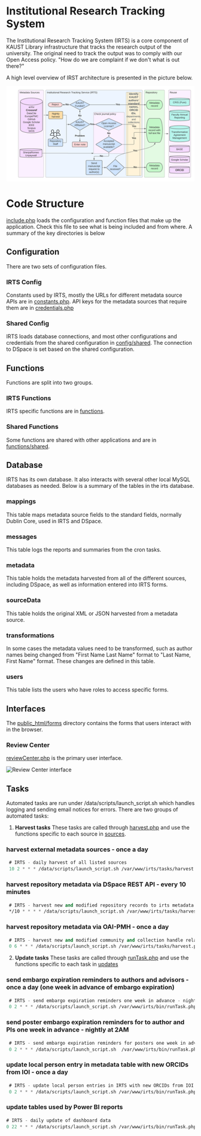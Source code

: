 Institutional Research Tracking System 
======================================

The Institutional Research Tracking System (IRTS) is a core component of KAUST Library infrastructure that tracks the research output of the university. The original need to track the output was to comply with our Open Access policy. "How do we are complaint if we don't what is out there?"

A high level overview of IRST architecture is presented in the picture below.

![IRTS architecture](img/irts_diagram.png)

# Code Structure
[include.php](include.php) loads the configuration and function files that make up the application. Check this file to see what is being included and from where. A summary of the key directories is below

## Configuration
There are two sets of configuration files.

### IRTS Config
Constants used by IRTS, mostly the URLs for different metadata source APIs are in [constants.php](config/constants_template.php). API keys for the metadata sources that require them are in [credentials.php](config/credentials_template.php)

### Shared Config
IRTS loads database connections, and most other configurations and credentials from the shared configuration in [config/shared](config/shared). The connection to DSpace is set based on the shared configuration.

## Functions
Functions are split into two groups.

### IRTS Functions
IRTS specific functions are in [functions](functions).

### Shared Functions
Some functions are shared with other applications and are in [functions/shared](functions/shared).

## Database
IRTS has its own database. It also interacts with several other local MySQL databases as needed. Below is a summary of the tables in the irts database.

### mappings
This table maps metadata source fields to the standard fields, normally Dublin Core, used in IRTS and DSpace.

### messages
This table logs the reports and summaries from the cron tasks.

### metadata
This table holds the metadata harvested from all of the different sources, including DSpace, as well as information entered into IRTS forms.

### sourceData
This table holds the original XML or JSON harvested from a metadata source.

### transformations
In some cases the metadata values need to be transformed, such as author names being changed from "First Name Last Name" format to "Last Name, First Name" format. These changes are defined in this table.

### users
This table lists the users who have roles to access specific forms.

## Interfaces

The [public_html/forms](public_html/forms) directory contains the forms that users interact with in the browser.

### Review Center

[reviewCenter.php](public_html/forms/reviewCenter.php) is the primary user interface.

![Review Center interface](img/reviewCenter_irts_2.png)

## Tasks
Automated tasks are run under /data/scripts/launch_script.sh which handles logging and sending email notices for errors. There are two groups of automated tasks:

1. **Harvest tasks**
These tasks are called through [harvest.php](tasks/harvest.php) and use the functions specific to each source in [sources](sources). 

### harvest external metadata sources - once a day
   ```commonlisp
    # IRTS - daily harvest of all listed sources
    10 2 * * * /data/scripts/launch_script.sh /var/www/irts/tasks/harvest.php source=arxiv,crossref,europePMC,github,ieee,scopus,unpaywall,wos
   ```

### harvest repository metadata via DSpace REST API - every 10 minutes
   ```commonlisp
    # IRTS - harvest new and modified repository records to irts metadata table every 10 minutes
    */10 * * * * /data/scripts/launch_script.sh /var/www/irts/tasks/harvest.php source=dspace
   ```

### harvest repository metadata via OAI-PMH - once a day
   ```commonlisp
    # IRTS - harvest new and modified community and collection handle relations as well as file information to irts metadata table daily based on OAI-PMH
    0 6 * * * /data/scripts/launch_script.sh /var/www/irts/tasks/harvest.php source=repository
   ```

2. **Update tasks**
These tasks are called through [runTask.php](bin/runTask.php) and use the functions specific to each task in [updates](updates)

### send embargo expiration reminders to authors and advisors - once a day (one week in advance of embargo expiration)
   ```commonlisp
    # IRTS - send embargo expiration reminders one week in advance - nightly at 2AM
    0 2 * * * /data/scripts/launch_script.sh /var/www/irts/bin/runTask.php task=update process=sendEmbargoExpirationNotices
   ```
### send poster embargo expiration reminders for  to author and PIs one week in advance - nightly at 2AM
 ```commonlisp
  # IRTS - send embargo expiration reminders for posters one week in advance - nightly at 2AM
  0 2 * * * /data/scripts/launch_script.sh  /var/www/irts/bin/runTask.php task=update process=sendPosterEmbargoExpirationNotices
```
### update local person entry in metadata table with new ORCIDs from IOI - once a day
   ```commonlisp
    # IRTS - update local person entries in IRTS with new ORCIDs from IOI
    0 2 * * * /data/scripts/launch_script.sh /var/www/irts/bin/runTask.php task=update process=updateLocalPersonsWithNewORCIDs
   ```
### update tables used by Power BI reports
   ```commonlisp
   # IRTS - daily update of dashboard data
   0 22 * * * /data/scripts/launch_script.sh /var/www/irts/bin/runTask.php task=update process=updateRepositoryDashboardDataTables
   ```